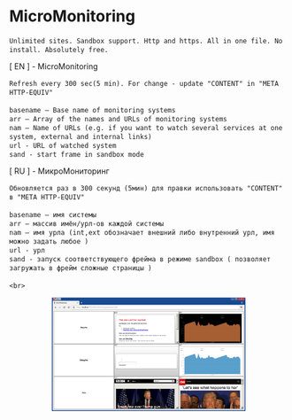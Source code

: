 # MicroMonitoring

	Unlimited sites. Sandbox support. Http and https. All in one file. No install. Absolutely free.

[ EN ]
	- MicroMonitoring
	
	Refresh every 300 sec(5 min). For change - update "CONTENT" in "META HTTP-EQUIV"

	basename – Base name of monitoring systems
	arr – Array of the names and URLs of monitoring systems
	nam – Name of URLs (e.g. if you want to watch several services at one system, external and internal links)
	url - URL of watched system
	sand - start frame in sandbox mode 


[ RU ]
	- МикроМониторинг
	
	Обновляется раз в 300 секунд (5мин) для правки использовать "CONTENT" в "META HTTP-EQUIV"

	basename – имя системы 
	arr – массив имён/урл-ов каждой системы
	nam – имя урла (int,ext обозначает внешний либо внутренний урл, имя можно задать любое )
	url - урл
	sand - запуск соответствующего фрейма в режиме sandbox ( позволяет загружать в фрейм сложные страницы )

	<br>
<p align="center">
  <img src="scrshoot.jpg" width="350"/>
</p>